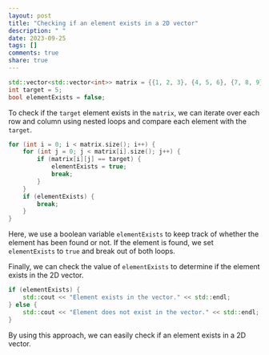 ```yaml
---
layout: post
title: "Checking if an element exists in a 2D vector"
description: " "
date: 2023-09-25
tags: []
comments: true
share: true
---
```


```cpp
std::vector<std::vector<int>> matrix = {{1, 2, 3}, {4, 5, 6}, {7, 8, 9}};
int target = 5;
bool elementExists = false;
```

To check if the `target` element exists in the `matrix`, we can iterate over each row and column using nested loops and compare each element with the `target`.

```cpp
for (int i = 0; i < matrix.size(); i++) {
    for (int j = 0; j < matrix[i].size(); j++) {
        if (matrix[i][j] == target) {
            elementExists = true;
            break;
        }
    }
    if (elementExists) {
        break;
    }
}
```

Here, we use a boolean variable `elementExists` to keep track of whether the element has been found or not. If the element is found, we set `elementExists` to `true` and break out of both loops.

Finally, we can check the value of `elementExists` to determine if the element exists in the 2D vector.

```cpp
if (elementExists) {
    std::cout << "Element exists in the vector." << std::endl;
} else {
    std::cout << "Element does not exist in the vector." << std::endl;
}
```

By using this approach, we can easily check if an element exists in a 2D vector.